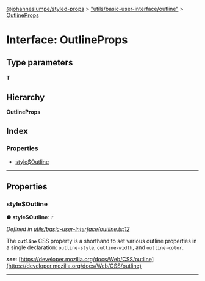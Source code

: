[@johanneslumpe/styled-props](../README.md) > ["utils/basic-user-interface/outline"](../modules/_utils_basic_user_interface_outline_.md) > [OutlineProps](../interfaces/_utils_basic_user_interface_outline_.outlineprops.md)

# Interface: OutlineProps

## Type parameters
#### T 
## Hierarchy

**OutlineProps**

## Index

### Properties

* [style$Outline](_utils_basic_user_interface_outline_.outlineprops.md#style_outline)

---

## Properties

<a id="style_outline"></a>

###  style$Outline

**● style$Outline**: *`T`*

*Defined in [utils/basic-user-interface/outline.ts:12](https://github.com/johanneslumpe/styled-props/blob/8e709f1/src/utils/basic-user-interface/outline.ts#L12)*

The **`outline`** CSS property is a shorthand to set various outline properties in a single declaration: `outline-style`, `outline-width`, and `outline-color`.

*__see__*: [https://developer.mozilla.org/docs/Web/CSS/outline](https://developer.mozilla.org/docs/Web/CSS/outline)

___


